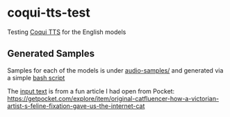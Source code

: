# coqui-tts-test

Testing [Coqui TTS](https://github.com/coqui-ai/TTS) for the English models

## Generated Samples

Samples for each of the models is under [audio-samples/](audio-samples/) and generated via a simple [bash script](generate-tts-samples.sh)

The [input text](sample.txt) is from a fun article I had open from Pocket: https://getpocket.com/explore/item/original-catfluencer-how-a-victorian-artist-s-feline-fixation-gave-us-the-internet-cat
